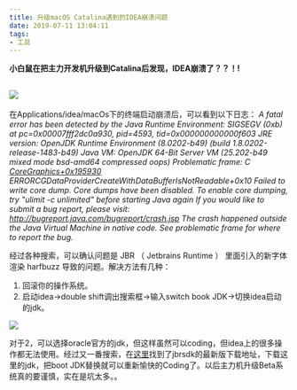 ```yaml
---
title: 升级macOS Catalina遇到的IDEA崩溃问题
date: 2019-07-11 13:04:11
tags:
- 工具
---
```

**小白鼠在把主力开发机升级到Catalina后发现，IDEA崩溃了？？！!**

![][image-1]
---- 
在Applications/idea/macOs下的终端启动崩溃后，可以看到以下日志：
_A fatal error has been detected by the Java Runtime Environment:_
_SIGSEGV (0xb) at pc=0x00007fff2dc0a930, pid=4593, tid=0x000000000000f603_
_JRE version: OpenJDK Runtime Environment (8.0202-b49) (build 1.8.0202-release-1483-b49)_
_Java VM: OpenJDK 64-Bit Server VM (25.202-b49 mixed mode bsd-amd64 compressed oops)_
_Problematic frame:_
_C [CoreGraphics+0x195930]() ERRORCGDataProviderCreateWithDataBufferIsNotReadable+0x10_
_Failed to write core dump. Core dumps have been disabled. To enable core dumping, try "ulimit -c unlimited" before starting Java again_
_If you would like to submit a bug report, please visit:_
_http://bugreport.java.com/bugreport/crash.jsp_
_The crash happened outside the Java Virtual Machine in native code._
_See problematic frame for where to report the bug._

经过各种搜索，可以确认问题是 JBR （ Jetbrains Runtime ） 里面引入的新字体渲染 harfbuzz 导致的问题。解决方法有几种：
1. 回滚你的操作系统。
2. 启动idea-\>double shift调出搜索框-\>输入switch book JDK-\>切换idea启动的jdk。

![][image-2]

对于2，可以选择oracle官方的jdk，但这样虽然可以coding，但idea上的很多操作都无法使用。经过又一番搜索，在[这里][2]找到了jbrsdk的最新版下载地址，下载这里的jdk，把boot JDK替换就可以重新愉快的Coding了。以后主力机升级Beta系统真的要谨慎，实在是坑太多。。

[2]:	https://bintray.com/jetbrains/intellij-jbr/jbrsdk8-osx-x64/1596.1

[image-1]:	http://pt1160j8s.bkt.clouddn.com/idea-crack
[image-2]:	http://pt1160j8s.bkt.clouddn.com/idea-switchbookjdk.png